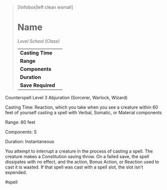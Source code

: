 > [!infobox|left clean wsmall]
> # Name
> *Level School (Class)*
> 
> | | |
> | - | - |
> | **Casting Time** | |
> | **Range** | |
> | **Components** | |
> | **Duration** | |
> | **Save Required** | |

Counterspell
Level 3 Abjuration (Sorcerer, Warlock, Wizard)

Casting Time: Reaction, which you take when you see a creature within 60 feet of yourself casting a spell with Verbal, Somatic, or Material components

Range: 60 feet

Components: S

Duration: Instantaneous

You attempt to interrupt a creature in the process of casting a spell. The creature makes a Constitution saving throw. On a failed save, the spell dissipates with no effect, and the action, Bonus Action, or Reaction used to cast it is wasted. If that spell was cast with a spell slot, the slot isn’t expended.

#spell